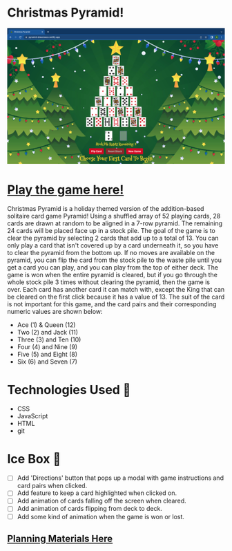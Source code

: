 # Christmas Pyramid!

![image of gameplay](./assets/gameplay-screenshot.png)

# [Play the game here!](https://pyramid-drewneece.netlify.app/)

Christmas Pyramid is a holiday themed version of the addition-based solitaire card game Pyramid! Using a shuffled array of 52 playing cards, 28 cards are drawn at random to be aligned in a 7-row pyramid. The remaining 24 cards will be placed face up in a stock pile. The goal of the game is to clear the pyramid by selecting 2 cards that add up to a total of 13. You can only play a card that isn't covered up by a card underneath it, so you have to clear the pyramid from the bottom up. If no moves are available on the pyramid, you can flip the card from the stock pile to the waste pile until you get a card you can play, and you can play from the top of either deck. The game is won when the entire pyramid is cleared, but if you go through the whole stock pile 3 times without clearing the pyramid, then the game is over. Each card has another card it can match with, except the King that can be cleared on the first click because it has a value of 13. The suit of the card is not important for this game, and the card pairs and their corresponding numeric values are shown below:
- Ace (1) & Queen (12)
- Two (2) and Jack (11)
- Three (3) and Ten (10)
- Four (4) and Nine (9)
- Five (5) and Eight (8)
- Six (6) and Seven (7)

# Technologies Used 💾
- CSS
- JavaScript
- HTML
- git

# Ice Box 🧊
- [ ] Add 'Directions' button that pops up a modal with game instructions and card pairs when clicked.
- [ ] Add feature to keep a card highlighted when clicked on.
- [ ] Add animation of cards falling off the screen when cleared.
- [ ] Add animation of cards flipping from deck to deck.
- [ ] Add some kind of animation when the game is won or lost.

## [Planning Materials Here](https://docs.google.com/document/d/17oCG1XT-mQnAYSitut-WIHtTjcctXETAVLNu9Ccx3Mg/edit)
